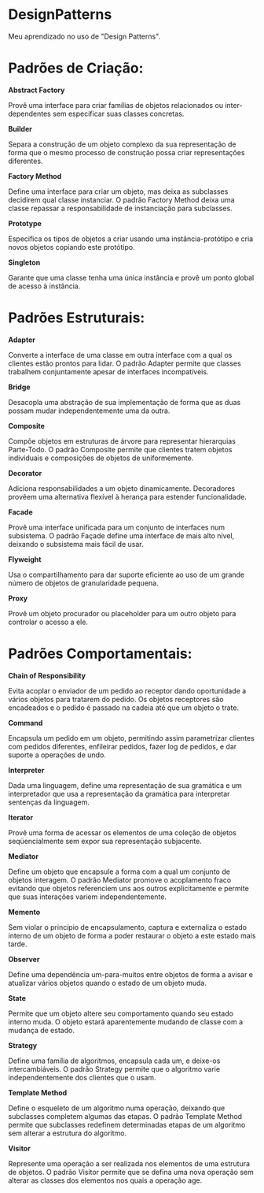# DesignPatterns
Meu aprendizado no uso de "Design Patterns".

Padrões de Criação:
=

<b>Abstract Factory</b>
   
Provê uma interface para criar famílias de objetos relacionados ou inter-dependentes sem especificar suas classes concretas.

<b>Builder</b>

Separa a construção de um objeto complexo da sua representação de forma que o mesmo processo de construção possa criar representações diferentes.

<b>Factory Method</b>
    
Define uma interface para criar um objeto, mas deixa as subclasses decidirem qual classe instanciar. O padrão Factory Method deixa uma classe repassar a responsabilidade de instanciação para subclasses.

<b>Prototype</b> 
    
Especifica os tipos de objetos a criar usando uma instância-protótipo e cria novos objetos copiando este protótipo.

<b>Singleton</b> 

Garante que uma classe tenha uma única instância e provê um ponto global de acesso à instância.

Padrões Estruturais:
=

<b>Adapter</b>

Converte a interface de uma classe em outra interface com a qual os clientes estão prontos para lidar. O padrão Adapter permite que classes trabalhem conjuntamente apesar de interfaces incompatíveis.

<b>Bridge</b>

Desacopla uma abstração de sua implementação de forma que as duas possam mudar independentemente uma da outra.

<b>Composite</b>

Compõe objetos em estruturas de árvore para representar hierarquias Parte-Todo. O padrão Composite permite que clientes tratem objetos individuais e composições de objetos de uniformemente.

<b>Decorator</b>

Adiciona responsabilidades a um objeto dinamicamente. Decoradores provêem uma alternativa flexível à herança para estender funcionalidade.

<b>Facade</b>

Provê uma interface unificada para um conjunto de interfaces num subsistema. O padrão Façade define uma interface de mais alto nível, deixando o subsistema mais fácil de usar.

<b>Flyweight</b>

Usa o compartilhamento para dar suporte eficiente ao uso de um grande número de objetos de granularidade pequena.

<b>Proxy</b>

Provê um objeto procurador ou placeholder para um outro objeto para controlar o acesso a ele.

Padrões Comportamentais:
=

<b>Chain of Responsibility</b>

Evita acoplar o enviador de um pedido ao receptor dando oportunidade a vários objetos para tratarem do pedido. Os objetos receptores são encadeados e o pedido é passado na cadeia até que um objeto o trate.

<b>Command</b>

Encapsula um pedido em um objeto, permitindo assim parametrizar clientes com pedidos diferentes, enfileirar pedidos, fazer log de pedidos, e dar suporte a operações de undo.

<b>Interpreter</b>

Dada uma linguagem, define uma representação de sua gramática e um interpretador que usa a representação da gramática para interpretar sentenças da linguagem.

<b>Iterator</b>

Provê uma forma de acessar os elementos de uma coleção de objetos seqüencialmente sem expor sua representação subjacente.

<b>Mediator</b>

Define um objeto que encapsule a forma com a qual um conjunto de objetos interagem. O padrão Mediator promove o acoplamento fraco evitando que objetos referenciem uns aos outros explicitamente e permite que suas interações variem independentemente.

<b>Memento</b>

Sem violar o princípio de encapsulamento, captura e externaliza o estado interno de um objeto de forma a poder restaurar o objeto a este estado mais tarde.

<b>Observer</b>

Define uma dependência um-para-muitos entre objetos de forma a avisar e atualizar vários objetos quando o estado de um objeto muda.

<b>State</b>

Permite que um objeto altere seu comportamento quando seu estado interno muda. O objeto estará aparentemente mudando de classe com a mudança de estado.

<b>Strategy</b>

Define uma família de algoritmos, encapsula cada um, e deixe-os intercambiáveis. O padrão Strategy permite que o algoritmo varie independentemente dos clientes que o usam.

<b>Template Method</b>

Define o esqueleto de um algoritmo numa operação, deixando que subclasses completem algumas das etapas. O padrão Template Method permite que subclasses redefinem determinadas etapas de um algoritmo sem alterar a estrutura do algoritmo.

<b>Visitor</b>

Represente uma operação a ser realizada nos elementos de uma estrutura de objetos. O padrão Visitor permite que se defina uma nova operação sem alterar as classes dos elementos nos quais a operação age.
